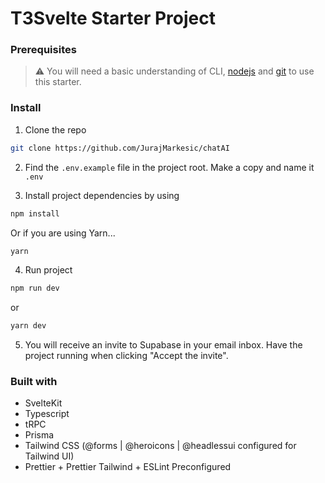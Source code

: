 # T3Svelte Starter Project

### Prerequisites

> ⚠️ You will need a basic understanding of CLI, [nodejs](https://nodejs.org/) and [git](https://git-scm.com/) to use this starter.

### Install

1. Clone the repo

```bash
git clone https://github.com/JurajMarkesic/chatAI
```

2. Find the ```.env.example``` file in the project root. Make a copy and name it ```.env```

3. Install project dependencies by using

```bash
npm install
```

Or if you are using Yarn...

```bash
yarn
```

4. Run project

```bash
npm run dev
```

or

```bash
yarn dev
```

5. You will receive an invite to Supabase in your email inbox. Have the project running when clicking "Accept the invite".

### Built with

- SvelteKit
- Typescript
- tRPC
- Prisma
- Tailwind CSS (@forms | @heroicons | @headlessui configured for Tailwind UI)
- Prettier + Prettier Tailwind + ESLint Preconfigured
